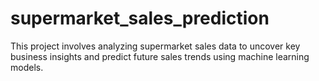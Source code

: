 # supermarket_sales_prediction
This project involves analyzing supermarket sales data to uncover key business insights and predict future sales trends using machine learning models. 
